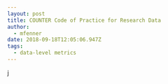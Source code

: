 ```yaml
---
layout: post
title: COUNTER Code of Practice for Research Data
author:
  - mfenner
date: 2018-09-18T12:05:06.947Z
tags:
  - data-level metrics
---
```

j
